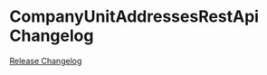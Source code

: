 # CompanyUnitAddressesRestApi Changelog

[Release Changelog](https://github.com/spryker/company-business-unit-addresses-rest-api/releases)
